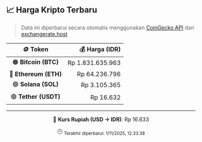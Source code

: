 

<!-- HARGA_KRIPTO -->
## 📈 Harga Kripto Terbaru

> Data ini diperbarui secara otomatis menggunakan [CoinGecko API](https://www.coingecko.com/) dan [exchangerate.host](https://exchangerate.host/)

<div align="center">

| 🪙 Token | 💰 Harga (IDR) |
|:------:|---------------:|
| 🟠 **Bitcoin (BTC)**   | Rp 1.831.635.963 |
| 🔵 **Ethereum (ETH)**  | Rp 64.236.796 |
| 🟣 **Solana (SOL)**    | Rp 3.105.365 |
| 🟢 **Tether (USDT)**   | Rp 16.632 |

---

💱 **Kurs Rupiah (USD → IDR)**: Rp 16.633

🕒 <sub>Terakhir diperbarui: 1/11/2025, 12.33.38</sub>

</div>
<!-- /HARGA_KRIPTO -->